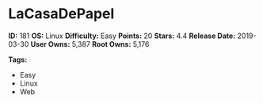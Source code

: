 # LaCasaDePapel

**ID:** 181
**OS:** Linux
**Difficulty:** Easy
**Points:** 20
**Stars:** 4.4
**Release Date:** 2019-03-30
**User Owns:** 5,387
**Root Owns:** 5,176

**Tags:**
- Easy
- Linux
- Web

